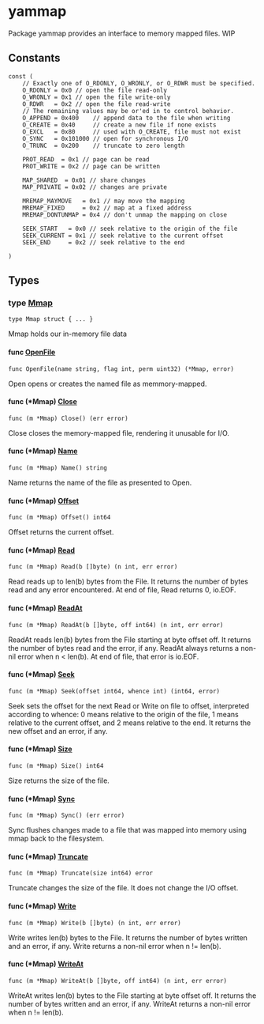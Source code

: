 # yammap

Package yammap provides an interface to memory mapped files.
WIP

## Constants

```golang
const (
    // Exactly one of O_RDONLY, O_WRONLY, or O_RDWR must be specified.
    O_RDONLY = 0x0 // open the file read-only
    O_WRONLY = 0x1 // open the file write-only
    O_RDWR   = 0x2 // open the file read-write
    // The remaining values may be or'ed in to control behavior.
    O_APPEND = 0x400    // append data to the file when writing
    O_CREATE = 0x40     // create a new file if none exists
    O_EXCL   = 0x80     // used with O_CREATE, file must not exist
    O_SYNC   = 0x101000 // open for synchronous I/O
    O_TRUNC  = 0x200    // truncate to zero length

    PROT_READ  = 0x1 // page can be read
    PROT_WRITE = 0x2 // page can be written

    MAP_SHARED  = 0x01 // share changes
    MAP_PRIVATE = 0x02 // changes are private

    MREMAP_MAYMOVE   = 0x1 // may move the mapping
    MREMAP_FIXED     = 0x2 // map at a fixed address
    MREMAP_DONTUNMAP = 0x4 // don't unmap the mapping on close

    SEEK_START   = 0x0 // seek relative to the origin of the file
    SEEK_CURRENT = 0x1 // seek relative to the current offset
    SEEK_END     = 0x2 // seek relative to the end

)
```

## Types

### type [Mmap](/yammap.go#L27)

`type Mmap struct { ... }`

Mmap holds our in-memory file data

#### func [OpenFile](/yammap.go#L71)

`func OpenFile(name string, flag int, perm uint32) (*Mmap, error)`

Open opens or creates the named file as memmory-mapped.

#### func (*Mmap) [Close](/yammap.go#L91)

`func (m *Mmap) Close() (err error)`

Close closes the memory-mapped file, rendering it unusable for I/O.

#### func (*Mmap) [Name](/yammap.go#L156)

`func (m *Mmap) Name() string`

Name returns the name of the file as presented to Open.

#### func (*Mmap) [Offset](/yammap.go#L161)

`func (m *Mmap) Offset() int64`

Offset returns the current offset.

#### func (*Mmap) [Read](/yammap.go#L121)

`func (m *Mmap) Read(b []byte) (n int, err error)`

Read reads up to len(b) bytes from the File. It returns the number of bytes read and any error encountered.
At end of file, Read returns 0, io.EOF.

#### func (*Mmap) [ReadAt](/yammap.go#L134)

`func (m *Mmap) ReadAt(b []byte, off int64) (n int, err error)`

ReadAt reads len(b) bytes from the File starting at byte offset off. It returns the number of bytes read and the error, if any.
ReadAt always returns a non-nil error when n < len(b). At end of file, that error is io.EOF.

#### func (*Mmap) [Seek](/yammap.go#L172)

`func (m *Mmap) Seek(offset int64, whence int) (int64, error)`

Seek sets the offset for the next Read or Write on file to offset, interpreted according to whence:
0 means relative to the origin of the file,
1 means relative to the current offset,
and 2 means relative to the end. It returns the new offset and an error, if any.

#### func (*Mmap) [Size](/yammap.go#L148)

`func (m *Mmap) Size() int64`

Size returns the size of the file.

#### func (*Mmap) [Sync](/yammap.go#L108)

`func (m *Mmap) Sync() (err error)`

Sync flushes changes made to a file that was mapped into memory using mmap back to the filesystem.

#### func (*Mmap) [Truncate](/yammap.go#L236)

`func (m *Mmap) Truncate(size int64) error`

Truncate changes the size of the file. It does not change the I/O offset.

#### func (*Mmap) [Write](/yammap.go#L198)

`func (m *Mmap) Write(b []byte) (n int, err error)`

Write writes len(b) bytes to the File. It returns the number of bytes written and an error, if any.
Write returns a non-nil error when n != len(b).

#### func (*Mmap) [WriteAt](/yammap.go#L218)

`func (m *Mmap) WriteAt(b []byte, off int64) (n int, err error)`

WriteAt writes len(b) bytes to the File starting at byte offset off. It returns the number of bytes written and an error, if any.
WriteAt returns a non-nil error when n != len(b).
